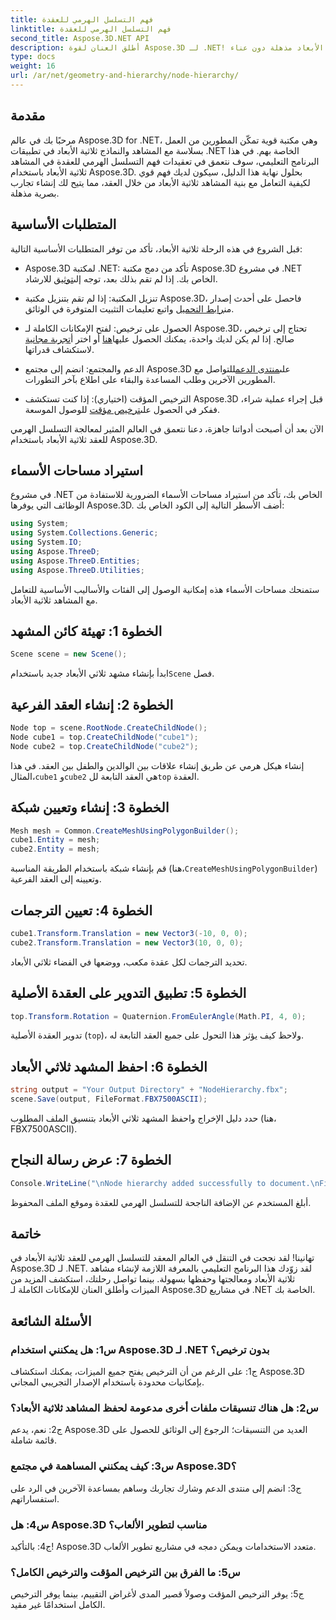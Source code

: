 ```yaml
---
title: فهم التسلسل الهرمي للعقدة
linktitle: فهم التسلسل الهرمي للعقدة
second_title: Aspose.3D.NET API
description: أطلق العنان لقوة Aspose.3D لـ .NET! انغمس في التعامل مع التسلسل الهرمي للعقدة باستخدام هذا الدليل المفصّل خطوة بخطوة. قم بإنشاء مشاهد ثلاثية الأبعاد مذهلة دون عناء.
type: docs
weight: 16
url: /ar/net/geometry-and-hierarchy/node-hierarchy/
---
```

## مقدمة

مرحبًا بك في عالم Aspose.3D for .NET، وهي مكتبة قوية تمكّن المطورين من العمل بسلاسة مع المشاهد والنماذج ثلاثية الأبعاد في تطبيقات .NET الخاصة بهم. في هذا البرنامج التعليمي، سوف نتعمق في تعقيدات فهم التسلسل الهرمي للعقدة في المشاهد ثلاثية الأبعاد باستخدام Aspose.3D. بحلول نهاية هذا الدليل، سيكون لديك فهم قوي لكيفية التعامل مع بنية المشاهد ثلاثية الأبعاد من خلال العقد، مما يتيح لك إنشاء تجارب بصرية مذهلة.

## المتطلبات الأساسية

قبل الشروع في هذه الرحلة ثلاثية الأبعاد، تأكد من توفر المتطلبات الأساسية التالية:

-  Aspose.3D لمكتبة .NET: تأكد من دمج مكتبة Aspose.3D في مشروع .NET الخاص بك. إذا لم تقم بذلك بعد، توجه إلى[توثيق](https://reference.aspose.com/3d/net/) للارشاد.

-  تنزيل المكتبة: إذا لم تقم بتنزيل مكتبة Aspose.3D، فاحصل على أحدث إصدار من[رابط التحميل](https://releases.aspose.com/3d/net/) واتبع تعليمات التثبيت المتوفرة في الوثائق.

-  الحصول على ترخيص: لفتح الإمكانات الكاملة لـ Aspose.3D، تحتاج إلى ترخيص صالح. إذا لم يكن لديك واحدة، يمكنك الحصول عليها[هنا](https://purchase.aspose.com/buy) أو اختر أ[تجربة مجانية](https://releases.aspose.com/) لاستكشاف قدراتها.

-  الدعم والمجتمع: انضم إلى مجتمع Aspose.3D على[منتدى الدعم](https://forum.aspose.com/c/3d/18)للتواصل مع المطورين الآخرين وطلب المساعدة والبقاء على اطلاع بآخر التطورات.

-  الترخيص المؤقت (اختياري): إذا كنت تستكشف Aspose.3D قبل إجراء عملية شراء، ففكر في الحصول على[ترخيص مؤقت](https://purchase.aspose.com/temporary-license/) للوصول الموسعة.

الآن بعد أن أصبحت أدواتنا جاهزة، دعنا نتعمق في العالم المثير لمعالجة التسلسل الهرمي للعقد ثلاثية الأبعاد باستخدام Aspose.3D.

## استيراد مساحات الأسماء

في مشروع .NET الخاص بك، تأكد من استيراد مساحات الأسماء الضرورية للاستفادة من الوظائف التي يوفرها Aspose.3D. أضف الأسطر التالية إلى الكود الخاص بك:

```csharp
using System;
using System.Collections.Generic;
using System.IO;
using Aspose.ThreeD;
using Aspose.ThreeD.Entities;
using Aspose.ThreeD.Utilities;
```

ستمنحك مساحات الأسماء هذه إمكانية الوصول إلى الفئات والأساليب الأساسية للتعامل مع المشاهد ثلاثية الأبعاد.

## الخطوة 1: تهيئة كائن المشهد

```csharp
Scene scene = new Scene();
```

 ابدأ بإنشاء مشهد ثلاثي الأبعاد جديد باستخدام`Scene` فصل.

## الخطوة 2: إنشاء العقد الفرعية

```csharp
Node top = scene.RootNode.CreateChildNode();
Node cube1 = top.CreateChildNode("cube1");
Node cube2 = top.CreateChildNode("cube2");
```

 إنشاء هيكل هرمي عن طريق إنشاء علاقات بين الوالدين والطفل بين العقد. في هذا المثال،`cube1` و`cube2` هي العقد التابعة لل`top` العقدة.

## الخطوة 3: إنشاء وتعيين شبكة

```csharp
Mesh mesh = Common.CreateMeshUsingPolygonBuilder();
cube1.Entity = mesh;
cube2.Entity = mesh;
```

 قم بإنشاء شبكة باستخدام الطريقة المناسبة (هنا،`CreateMeshUsingPolygonBuilder`) وتعيينه إلى العقد الفرعية.

## الخطوة 4: تعيين الترجمات

```csharp
cube1.Transform.Translation = new Vector3(-10, 0, 0);
cube2.Transform.Translation = new Vector3(10, 0, 0);
```

تحديد الترجمات لكل عقدة مكعب، ووضعها في الفضاء ثلاثي الأبعاد.

## الخطوة 5: تطبيق التدوير على العقدة الأصلية

```csharp
top.Transform.Rotation = Quaternion.FromEulerAngle(Math.PI, 4, 0);
```

تدوير العقدة الأصلية (`top`)، ولاحظ كيف يؤثر هذا التحول على جميع العقد التابعة له.

## الخطوة 6: احفظ المشهد ثلاثي الأبعاد

```csharp
string output = "Your Output Directory" + "NodeHierarchy.fbx";
scene.Save(output, FileFormat.FBX7500ASCII);
```

حدد دليل الإخراج واحفظ المشهد ثلاثي الأبعاد بتنسيق الملف المطلوب (هنا، FBX7500ASCII).

## الخطوة 7: عرض رسالة النجاح

```csharp
Console.WriteLine("\nNode hierarchy added successfully to document.\nFile saved at " + output);
```

أبلغ المستخدم عن الإضافة الناجحة للتسلسل الهرمي للعقدة وموقع الملف المحفوظ.

## خاتمة

تهانينا! لقد نجحت في التنقل في العالم المعقد للتسلسل الهرمي للعقد ثلاثية الأبعاد في Aspose.3D لـ .NET. لقد زوّدك هذا البرنامج التعليمي بالمعرفة اللازمة لإنشاء مشاهد ثلاثية الأبعاد ومعالجتها وحفظها بسهولة. بينما تواصل رحلتك، استكشف المزيد من الميزات وأطلق العنان للإمكانات الكاملة لـ Aspose.3D في مشاريع .NET الخاصة بك.

## الأسئلة الشائعة

### س1: هل يمكنني استخدام Aspose.3D لـ .NET بدون ترخيص؟

ج1: على الرغم من أن الترخيص يفتح جميع الميزات، يمكنك استكشاف Aspose.3D بإمكانيات محدودة باستخدام الإصدار التجريبي المجاني.

### س2: هل هناك تنسيقات ملفات أخرى مدعومة لحفظ المشاهد ثلاثية الأبعاد؟

ج2: نعم، يدعم Aspose.3D العديد من التنسيقات؛ الرجوع إلى الوثائق للحصول على قائمة شاملة.

### س3: كيف يمكنني المساهمة في مجتمع Aspose.3D؟

ج3: انضم إلى منتدى الدعم وشارك تجاربك وساهم بمساعدة الآخرين في الرد على استفساراتهم.

### س4: هل Aspose.3D مناسب لتطوير الألعاب؟

ج4: بالتأكيد! Aspose.3D متعدد الاستخدامات ويمكن دمجه في مشاريع تطوير الألعاب.

### س5: ما الفرق بين الترخيص المؤقت والترخيص الكامل؟

ج5: يوفر الترخيص المؤقت وصولاً قصير المدى لأغراض التقييم، بينما يوفر الترخيص الكامل استخدامًا غير مقيد.